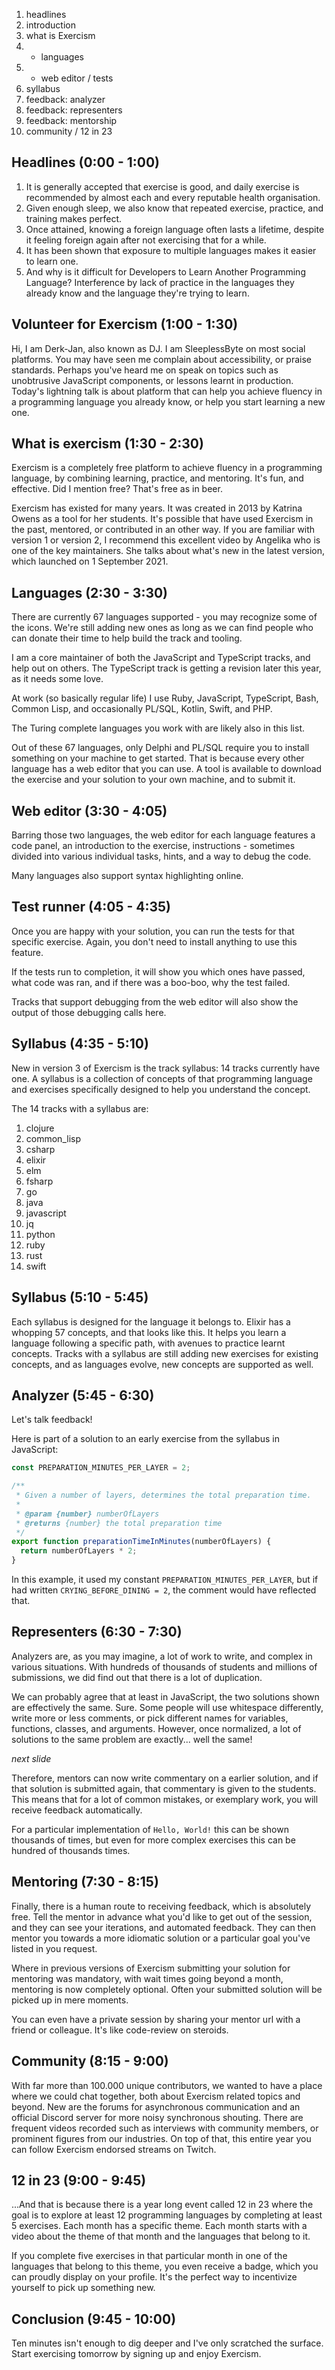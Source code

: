 1.  headlines
2.  introduction
3.  what is Exercism
4.  - languages
5.  - web editor / tests
6.  syllabus
7.  feedback: analyzer
8.  feedback: representers
9.  feedback: mentorship
10. community / 12 in 23

## Headlines (0:00 - 1:00)

1. It is generally accepted that exercise is good, and daily exercise is recommended by almost each and every reputable health organisation.
2. Given enough sleep, we also know that repeated exercise, practice, and training makes perfect.
3. Once attained, knowing a foreign language often lasts a lifetime, despite it feeling foreign again after not exercising that for a while.
4. It has been shown that exposure to multiple languages makes it easier to learn one.
5. And why is it difficult for Developers to Learn Another Programming Language? Interference by lack of practice in the languages they already know and the language they're trying to learn.

## Volunteer for Exercism (1:00 - 1:30)

Hi, I am Derk-Jan, also known as DJ. I am SleeplessByte on most social platforms. You may have seen me complain about accessibility, or praise standards. Perhaps you've heard me on speak on topics such as unobtrusive JavaScript components, or lessons learnt in production. Today's lightning talk is about platform that can help you achieve fluency in a programming language you already know, or help you start learning a new one.

## What is exercism (1:30 - 2:30)

Exercism is a completely free platform to achieve fluency in a programming language, by combining learning, practice, and mentoring. It's fun, and effective. Did I mention free? That's free as in beer.

Exercism has existed for many years. It was created in 2013 by Katrina Owens as a tool for her students. It's possible that have used Exercism in the past, mentored, or contributed in an other way. If you are familiar with version 1 or version 2, I recommend this excellent video by Angelika who is one of the key maintainers. She talks about what's new in the latest version, which launched on 1 September 2021.

## Languages (2:30 - 3:30)

There are currently 67 languages supported - you may recognize some of the icons. We're still adding new ones as long as we can find people who can donate their time to help build the track and tooling.

I am a core maintainer of both the JavaScript and TypeScript tracks, and help out on others. The TypeScript track is getting a revision later this year, as it needs some love.

At work (so basically regular life) I use Ruby, JavaScript, TypeScript, Bash, Common Lisp, and occasionally PL/SQL, Kotlin, Swift, and PHP.

The Turing complete languages you work with are likely also in this list.

Out of these 67 languages, only Delphi and PL/SQL require you to install something on your machine to get started. That is because every other language has a web editor that you can use. A tool is available to download the exercise and your solution to your own machine, and to submit it.

## Web editor (3:30 - 4:05)

Barring those two languages, the web editor for each language features a code panel, an introduction to the exercise, instructions - sometimes divided into various individual tasks, hints, and a way to debug the code.

Many languages also support syntax highlighting online.

## Test runner (4:05 - 4:35)

Once you are happy with your solution, you can run the tests for that specific exercise. Again, you don't need to install anything to use this feature.

If the tests run to completion, it will show you which ones have passed, what code was ran, and if there was a boo-boo, why the test failed.

Tracks that support debugging from the web editor will also show the output of those debugging calls here.

## Syllabus (4:35 - 5:10)

New in version 3 of Exercism is the track syllabus: 14 tracks currently have one. A syllabus is a collection of concepts of that programming language and exercises specifically designed to help you understand the concept.

The 14 tracks with a syllabus are:

1. clojure
2. common_lisp
3. csharp
4. elixir
5. elm
6. fsharp
7. go
8. java
9. javascript
10. jq
11. python
12. ruby
13. rust
14. swift

## Syllabus (5:10 - 5:45)

Each syllabus is designed for the language it belongs to. Elixir has a whopping 57 concepts, and that looks like this. It helps you learn a language following a specific path, with avenues to practice learnt concepts. Tracks with a syllabus are still adding new exercises for existing concepts, and as languages evolve, new concepts are supported as well.

## Analyzer (5:45 - 6:30)

Let's talk feedback!

Here is part of a solution to an early exercise from the syllabus in JavaScript:

```javascript
const PREPARATION_MINUTES_PER_LAYER = 2;

/**
 * Given a number of layers, determines the total preparation time.
 *
 * @param {number} numberOfLayers
 * @returns {number} the total preparation time
 */
export function preparationTimeInMinutes(numberOfLayers) {
  return numberOfLayers * 2;
}
```

In this example, it used my constant `PREPARATION_MINUTES_PER_LAYER`, but if had written `CRYING_BEFORE_DINING = 2`, the comment would have reflected that.

## Representers (6:30 - 7:30)

Analyzers are, as you may imagine, a lot of work to write, and complex in various situations. With hundreds of thousands of students and millions of submissions, we did find out that there is a lot of duplication.

We can probably agree that at least in JavaScript, the two solutions shown are effectively the same. Sure. Some people will use whitespace differently, write more or less comments, or pick different names for variables, functions, classes, and arguments. However, once normalized, a lot of solutions to the same problem are exactly... well the same!

_next slide_

Therefore, mentors can now write commentary on a earlier solution, and if that solution is submitted again, that commentary is given to the students. This means that for a lot of common mistakes, or exemplary work, you will receive feedback automatically.

For a particular implementation of `Hello, World!` this can be shown thousands of times, but even for more complex exercises this can be hundred of thousands times.

## Mentoring (7:30 - 8:15)

Finally, there is a human route to receiving feedback, which is absolutely free. Tell the mentor in advance what you'd like to get out of the session, and they can see your iterations, and automated feedback. They can then mentor you towards a more idiomatic solution or a particular goal you've listed in you request.

Where in previous versions of Exercism submitting your solution for mentoring was mandatory, with wait times going beyond a month, mentoring is now completely optional. Often your submitted solution will be picked up in mere moments.

You can even have a private session by sharing your mentor url with a friend or colleague. It's like code-review on steroids.

## Community (8:15 - 9:00)

With far more than 100.000 unique contributors, we wanted to have a place where we could chat together, both about Exercism related topics and beyond. New are the forums for asynchronous communication and an official Discord server for more noisy synchronous shouting. There are frequent videos recorded such as interviews with community members, or prominent figures from our industries. On top of that, this entire year you can follow Exercism endorsed streams on Twitch.

## 12 in 23 (9:00 - 9:45)

...And that is because there is a year long event called 12 in 23 where the goal is to explore at least 12 programming languages by completing at least 5 exercises. Each month has a specific theme. Each month starts with a video about the theme of that month and the languages that belong to it.

If you complete five exercises in that particular month in one of the languages that belong to this theme, you even receive a badge, which you can proudly display on your profile. It's the perfect way to incentivize yourself to pick up something new.

## Conclusion (9:45 - 10:00)

Ten minutes isn't enough to dig deeper and I've only scratched the surface. Start exercising tomorrow by signing up and enjoy Exercism.
